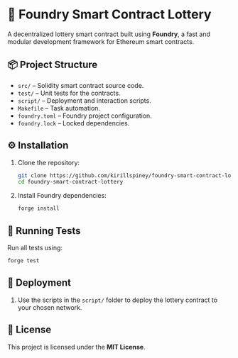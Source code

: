 # 🎰 Foundry Smart Contract Lottery

A decentralized lottery smart contract built using **Foundry**, a fast and modular development framework for Ethereum smart contracts.

## 📦 Project Structure

* `src/` – Solidity smart contract source code.
* `test/` – Unit tests for the contracts.
* `script/` – Deployment and interaction scripts.
* `Makefile` – Task automation.
* `foundry.toml` – Foundry project configuration.
* `foundry.lock` – Locked dependencies.

## ⚙️ Installation

1. Clone the repository:

   ```bash
   git clone https://github.com/kirillspiney/foundry-smart-contract-lottery.git
   cd foundry-smart-contract-lottery
   ```

2. Install Foundry dependencies:

   ```bash
   forge install
   ```

## 🧪 Running Tests

Run all tests using:

```bash
forge test
```

## 🚀 Deployment

1. Use the scripts in the `script/` folder to deploy the lottery contract to your chosen network.

## 📄 License

This project is licensed under the **MIT License**.
